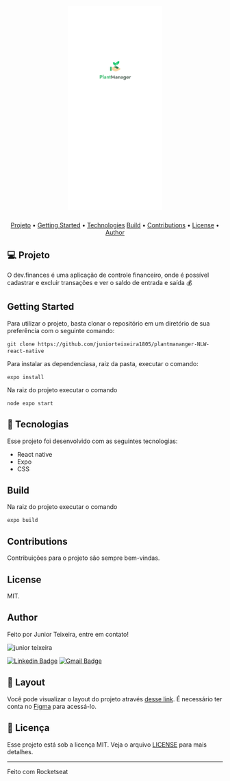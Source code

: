 <h1 align="center">
  <img alt="dev.finances" title="dev.finances" src="assets/splash.png" width="220px" />
</h1>

<p align="center">
 <a href="#Projeto">Projeto</a> •
 <a href="#GettingStarted">Getting Started</a> • 
 <a href="#Technologies">Technologies</a>
 <a href="#Build">Build</a> •
 <a href="#Contributions">Contributions</a> •
 <a href="#License">License</a> • 
 <a href="#Author">Author</a>
</p>

## 💻 Projeto

O dev.finances é uma aplicação de controle financeiro, onde é possível cadastrar e excluir transações e ver o saldo de entrada e saída 💰

## Getting Started
Para utilizar o projeto, basta clonar o repositório em um diretório de sua preferência com o seguinte comando:
```
git clone https://github.com/juniorteixeira1805/plantmananger-NLW-react-native
```
Para instalar as dependenciasa, raiz da pasta, executar o comando:
```
expo install
```
Na raiz do projeto executar o comando
```
node expo start
```

## 🚀 Tecnologias

Esse projeto foi desenvolvido com as seguintes tecnologias:
- React native
- Expo
- CSS

## Build
Na raiz do projeto executar o comando
```
expo build
```

## Contributions
Contribuições para o projeto são sempre bem-vindas.

## License
MIT.

## Author
Feito por Junior Teixeira, entre em contato!

<img src="https://avatars.githubusercontent.com/u/49037876?s=96&v=4" alt="junior teixeira"></img>

[![Linkedin Badge](https://img.shields.io/badge/-Gilvan%20Carlos-3355cc?style=flat-square&logo=Linkedin&logoColor=white&link=https://www.linkedin.com/in/gilvan-carlos/)](https://www.linkedin.com/in/gilvan-carlos/) 
[![Gmail Badge](https://img.shields.io/badge/-juniorteixeira1805@gmail.com-3355cc?style=flat-square&logo=Gmail&logoColor=white&link=mailto:juniorteixeira1805@gmail.com)](mailto:juniorteixeira1805@gmail.com)





## 🔖 Layout

Você pode visualizar o layout do projeto através [desse link](https://www.figma.com/file/7Vu9DzUaCZIV4nibzkjgB4/dev.finance%24-Maratona-Discover). É necessário ter conta no [Figma](https://figma.com) para acessá-lo.

## :memo: Licença

Esse projeto está sob a licença MIT. Veja o arquivo [LICENSE](LICENSE) para mais detalhes.

---

Feito com Rocketseat


